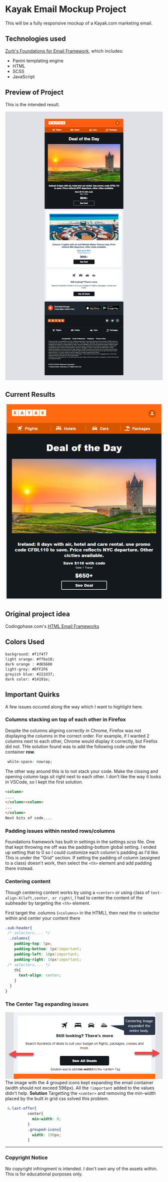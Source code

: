 # Kayak Email Mockup Project
This will be a fully responsive mockup of a Kayak.com marketing email. 

## Technologies used
[Zurb's Foundations for Email Framework](https://get.foundation/emails/docs/panini.html), which includes:

* Panini templating engine
* HTML
* SCSS
* JavaScript

## Preview of Project
This is the intended result.

![project preview](./src/assets/img/email.png)

## Current Results
![Current screenshot](./img-screenshots/current-aug8.png)

## Original project idea
Codingphase.com's [HTML Email Frameworks](https://codingphase.teachable.com/p/html-email-frameworks)

## Colors Used
```
background: #f1f4f7
light orange: #ff6a10;
dark orange : #d65600
light-grey: #EFF2F6
greyish blue: #222d37;
dark color: #14191e;
```

## Important Quirks
A few issues occured along the way which I want to highlight here. 
### Columns stacking on top of each other in **Firefox**
Despite the columns aligning correctly in Chrome, Firefox was not displaying the columns in the correct order. For example, if I wanted 2 columns next to each other, Chrome would display it correctly, but Firefox did not. THe solution found was to add the following code under the container **row**.
```css
 white-space: nowrap;
```
The other way around this is to not stack your code. Make the closing and opening column tags sit right next to each other. I don't like the way it looks in VSCode, so I kept the first solution.
```html
<column>
....
</column><column>
...
</column>
Next bits of code....
```
### Padding issues within nested rows/columns
Foundations framework has built in settings in the _settings.scss_ file. One that kept throwing me off was the padding-bottom global setting. I ended up setting that to 0 so I could customize each column's padding as I'd like. This is under the "Grid" section.
If setting the padding of column (assigned to a class) doesn't work, then select the `<th>` element and add padding there instead.

### Centering content
Though centering content works by using a `<center>` or using class of `text-align-X(left,center, or right)`, I had to center the content of the subheader by targeting the `<th>` element. 

First target the .columns (`<columns>` in the HTML), then nest the `th` selector within and center your content there
```css
.sub-header{
 /* selectors.... */
  .columns{
    padding-top: 5px;
    padding-bottom: 5px!important;
    padding-left: 10px!important;
    padding-right: 10px!important;
 /* selectors.... */
    th{
      text-align: center;
    }
  }
}
```
### The Center Tag expanding issues
![center tag issue](./img-screenshots/center-tag-expanding.png)
The image with the 4 grouped icons kept expanding the email container (width should not exceed 596px). All the `!important` added to the values didn't help. 
**Solution**
Targetting the `<center>` and removing the min-width placed by the built in grid css solved this problem.
```css
 &.last-offer{
          center{
            min-width: 0;
          }
          .grouped-icons{
            width: 190px;
          }
```

---
### Copyright Notice
No copyright infringment is intended. I don't own any of the assets within. This is for educational purposes only.